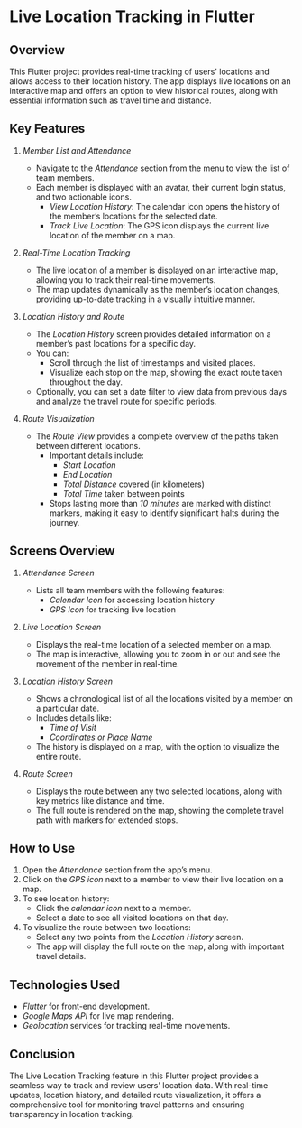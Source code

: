 # Live Location Tracking in Flutter

## Overview
This Flutter project provides real-time tracking of users' locations and allows access to their location history. The app displays live locations on an interactive map and offers an option to view historical routes, along with essential information such as travel time and distance.

## Key Features

1. *Member List and Attendance*  
   - Navigate to the *Attendance* section from the menu to view the list of team members.
   - Each member is displayed with an avatar, their current login status, and two actionable icons.
     - *View Location History*: The calendar icon opens the history of the member’s locations for the selected date.
     - *Track Live Location*: The GPS icon displays the current live location of the member on a map.

2. *Real-Time Location Tracking*  
   - The live location of a member is displayed on an interactive map, allowing you to track their real-time movements.
   - The map updates dynamically as the member’s location changes, providing up-to-date tracking in a visually intuitive manner.

3. *Location History and Route*  
   - The *Location History* screen provides detailed information on a member’s past locations for a specific day.
   - You can:
     - Scroll through the list of timestamps and visited places.
     - Visualize each stop on the map, showing the exact route taken throughout the day.
   - Optionally, you can set a date filter to view data from previous days and analyze the travel route for specific periods.

4. *Route Visualization*  
   - The *Route View* provides a complete overview of the paths taken between different locations.
     - Important details include:
       - *Start Location*
       - *End Location*
       - *Total Distance* covered (in kilometers)
       - *Total Time* taken between points
     - Stops lasting more than *10 minutes* are marked with distinct markers, making it easy to identify significant halts during the journey.

## Screens Overview

1. *Attendance Screen*  
   - Lists all team members with the following features:
     - *Calendar Icon* for accessing location history
     - *GPS Icon* for tracking live location

2. *Live Location Screen*  
   - Displays the real-time location of a selected member on a map.
   - The map is interactive, allowing you to zoom in or out and see the movement of the member in real-time.

3. *Location History Screen*  
   - Shows a chronological list of all the locations visited by a member on a particular date.
   - Includes details like:
     - *Time of Visit*
     - *Coordinates or Place Name*
   - The history is displayed on a map, with the option to visualize the entire route.

4. *Route Screen*  
   - Displays the route between any two selected locations, along with key metrics like distance and time.
   - The full route is rendered on the map, showing the complete travel path with markers for extended stops.

## How to Use

1. Open the *Attendance* section from the app’s menu.
2. Click on the *GPS icon* next to a member to view their live location on a map.
3. To see location history:
   - Click the *calendar icon* next to a member.
   - Select a date to see all visited locations on that day.
4. To visualize the route between two locations:
   - Select any two points from the *Location History* screen.
   - The app will display the full route on the map, along with important travel details.

## Technologies Used
- *Flutter* for front-end development.
- *Google Maps API* for live map rendering.
- *Geolocation* services for tracking real-time movements.

## Conclusion
The Live Location Tracking feature in this Flutter project provides a seamless way to track and review users' location data. With real-time updates, location history, and detailed route visualization, it offers a comprehensive tool for monitoring travel patterns and ensuring transparency in location tracking.
